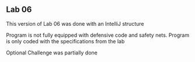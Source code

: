## Lab 06

This version of Lab 06 was done with an IntelliJ structure

Program is not fully equipped with defensive code and safety nets. Program is only coded with the specifications from the lab

Optional Challenge was partially done